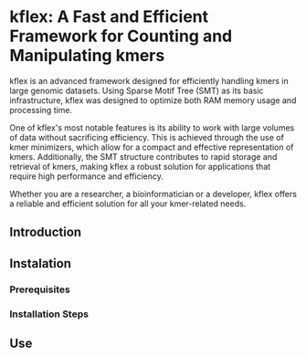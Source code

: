 # kflex: A Fast and Efficient Framework for Counting and Manipulating kmers
kflex is an advanced framework designed for efficiently handling kmers in large genomic datasets. Using Sparse Motif Tree (SMT) as its basic infrastructure, kflex was designed to optimize both RAM memory usage and processing time.

One of kflex's most notable features is its ability to work with large volumes of data without sacrificing efficiency. This is achieved through the use of kmer minimizers, which allow for a compact and effective representation of kmers. Additionally, the SMT structure contributes to rapid storage and retrieval of kmers, making kflex a robust solution for applications that require high performance and efficiency.

Whether you are a researcher, a bioinformatician or a developer, kflex offers a reliable and efficient solution for all your kmer-related needs.

## Introduction

## Instalation

### Prerequisites

### Installation Steps

## Use
